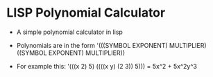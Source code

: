 # LISP Polynomial Calculator

* A simple polynomial calculator in lisp

* Polynomials are in the form 
    '(((SYMBOL EXPONENT) MULTIPLIER) ((SYMBOL EXPONENT) MULTIPLIER))

* For example this:
    '(((x 2) 5) ((((x y) (2 3)) 5))) \= 5x^2 + 5x^2y^3

